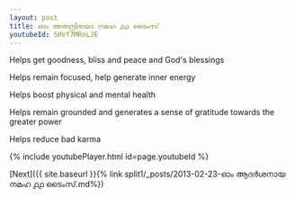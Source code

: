 ```yaml
---
layout: post
title: ഓം അതന്ദ്രിതയാ നമഹ ൧൧ ടൈംസ്
youtubeId: SHVf7MRnLJE
---
```

 
 
Helps get goodness, bliss and peace and God's blessings
 
Helps remain focused, help generate inner energy 
 
Helps boost physical and mental health 
 
Helps remain grounded and generates a sense of gratitude towards the greater power 
 
Helps reduce bad karma
 
 
 
 


{% include youtubePlayer.html id=page.youtubeId %}
 
[Next]({{ site.baseurl }}{% link  split1/_posts/2013-02-23-ഓം ആദർശനായ നമഹ ൧൧ ടൈംസ്.md%})
 
